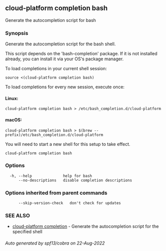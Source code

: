 ## cloud-platform completion bash

Generate the autocompletion script for bash

### Synopsis

Generate the autocompletion script for the bash shell.

This script depends on the 'bash-completion' package.
If it is not installed already, you can install it via your OS's package manager.

To load completions in your current shell session:

	source <(cloud-platform completion bash)

To load completions for every new session, execute once:

#### Linux:

	cloud-platform completion bash > /etc/bash_completion.d/cloud-platform

#### macOS:

	cloud-platform completion bash > $(brew --prefix)/etc/bash_completion.d/cloud-platform

You will need to start a new shell for this setup to take effect.


```
cloud-platform completion bash
```

### Options

```
  -h, --help              help for bash
      --no-descriptions   disable completion descriptions
```

### Options inherited from parent commands

```
      --skip-version-check   don't check for updates
```

### SEE ALSO

* [cloud-platform completion](cloud-platform_completion.md)	 - Generate the autocompletion script for the specified shell

###### Auto generated by spf13/cobra on 22-Aug-2022
